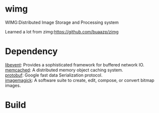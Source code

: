 wimg
====

WIMG:Distributed Image Storage and Processing system


Learned a lot from zimg:https://github.com/buaazp/zimg

Dependency
==========
[libevent](https://github.com/libevent/libevent): Provides a sophisticated framework for buffered network IO.  
[memcached](https://github.com/memcached/memcached): A distributed memory object caching system.  
[protobuf](http://code.google.com/p/protobuf/): Google fast data Serialization protocol.    
[imagemagick](http://www.imagemagick.org/script/magick-wand.php): A software suite to create, edit, compose, or convert bitmap images.  

Build
=====



